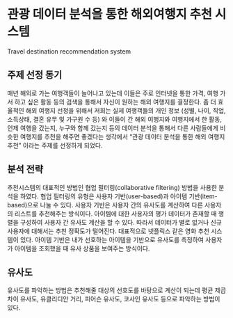 # 관광 데이터 분석을 통한 해외여행지 추천 시스템
Travel destination recommendation system

## 주제 선정 동기
매년 해외로 가는 여행객들이 늘어나고 있는데 이들은 주로 인터넷을 통한 가격, 여행 가서 하고 싶은 활동 등의 검색을 통해서 자신이 원하는 해외 여행지를 결정한다. 좀 더 효율적인 해외 여행지 선정을 위해서 저희는 실제 여행객들의 개인 정보 (성별, 나이, 직업, 소득상태, 결혼 유무 및 가구원 수 등) 와 이들이 간 해외 여행지와 여행지에서 한 활동, 언제 여행을 갔는지, 누구와 함께 갔는지 등의 데이터 분석을 통해서 다른 사람들에게 비슷한 여행지를 추천을 해주면 좋겠다는 생각에서 “관광 데이터 분석을 통한 해외 여행지 추천” 이라는 주제를 선정하게 되었다. 

## 분석 전략
추천시스템의 대표적인 방법인 협업 필터링(collaborative filtering) 방법을 사용한 분석을 하였다. 협업 필터링의 유형은 사용자 기반(user-based)과 아이템 기반(item-based)으로 나눌 수 있다. 사용자 기반은 사용자 간의 유사도를 계산하여 다른 사용자의 리스트를 추천해주는 방식이다. 아이템에 대한 사용자의 평가 데이터가 존재할 때 행렬을 구성하여 사용자 간 유사도 계산을 할 수 있다. 따라서 데이터가 별로 없거나 신규 사용자에 대해서는 추천 정확도가 떨어진다. 대표적으로 넷플릭스 같은 영화 추천 시스템이 있다. 아이템 기반은 내가 선호하는 아이템을 기반으로 유사도를 측정하여 사용자가 아이템을 조회했을 때 유사 상품을 보여주는 방식이다.

## 유사도
유사도를 파악하는 방법은 추천해줄 대상의 선호도를 바탕으로 계산이 되는데 평균 제곱 차이 유사도, 유클리디안 거리, 피어슨 유사도, 코사인 유사도 등으로 파악하는 방법이 있다. 
